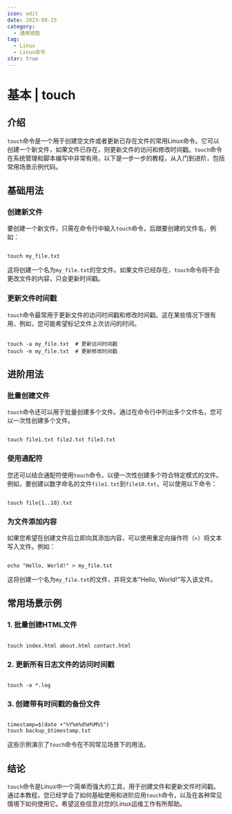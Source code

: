 ```yaml
---
icon: edit
date: 2023-09-15
category:
  - 通用技能
tag:
  - Linux
  - Linux命令
star: true
---
```


# 基本 | touch

## 介绍

`touch`命令是一个用于创建空文件或者更新已存在文件的常用Linux命令。它可以创建一个新文件，如果文件已存在，则更新文件的访问和修改时间戳。`touch`命令在系统管理和脚本编写中非常有用，以下是一步一步的教程，从入门到进阶，包括常用场景示例代码。

## 基础用法

### 创建新文件

要创建一个新文件，只需在命令行中输入`touch`命令，后跟要创建的文件名，例如：

```

touch my_file.txt
```

这将创建一个名为`my_file.txt`的空文件。如果文件已经存在，`touch`命令将不会更改文件的内容，只会更新时间戳。

### 更新文件时间戳

`touch`命令最常用于更新文件的访问时间戳和修改时间戳。这在某些情况下很有用，例如，您可能希望标记文件上次访问的时间。

```

touch -a my_file.txt  # 更新访问时间戳
touch -m my_file.txt  # 更新修改时间戳
```

## 进阶用法

### 批量创建文件

`touch`命令还可以用于批量创建多个文件。通过在命令行中列出多个文件名，您可以一次性创建多个文件。

```

touch file1.txt file2.txt file3.txt
```

### 使用通配符

您还可以结合通配符使用`touch`命令，以便一次性创建多个符合特定模式的文件。例如，要创建以数字命名的文件`file1.txt`到`file10.txt`，可以使用以下命令：

```

touch file{1..10}.txt
```

### 为文件添加内容

如果您希望在创建文件后立即向其添加内容，可以使用重定向操作符（`>`）将文本写入文件。例如：

```

echo "Hello, World!" > my_file.txt
```

这将创建一个名为`my_file.txt`的文件，并将文本"Hello, World!"写入该文件。

## 常用场景示例

### 1. 批量创建HTML文件

```

touch index.html about.html contact.html
```

### 2. 更新所有日志文件的访问时间戳

```

touch -a *.log
```

### 3. 创建带有时间戳的备份文件

```

timestamp=$(date +"%Y%m%d%H%M%S")
touch backup_$timestamp.txt
```

这些示例演示了`touch`命令在不同常见场景下的用法。

## 结论

`touch`命令是Linux中一个简单而强大的工具，用于创建文件和更新文件时间戳。通过本教程，您已经学会了如何基础使用和进阶应用`touch`命令，以及在各种常见情境下如何使用它。希望这些信息对您的Linux运维工作有所帮助。